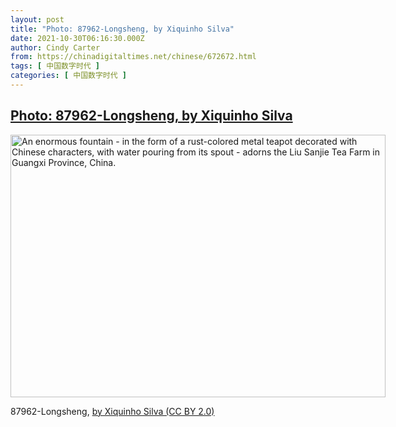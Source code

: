 ```yaml
---
layout: post
title: "Photo: 87962-Longsheng, by Xiquinho Silva"
date: 2021-10-30T06:16:30.000Z
author: Cindy Carter
from: https://chinadigitaltimes.net/chinese/672672.html
tags: [ 中国数字时代 ]
categories: [ 中国数字时代 ]
---
```

<!--1635574590000-->
[Photo: 87962-Longsheng, by Xiquinho Silva](https://chinadigitaltimes.net/chinese/672672.html)
------

<div>
<div id="attachment_672673" style="width: 610px" class="wp-caption alignnone"><img aria-describedby="caption-attachment-672673" class="size-full wp-image-672673" src="http://chinadigitaltimes.net/wp-content/uploads/2021/10/31553361358_a18cfc2369_c-1-e1635574408656.jpg" alt="An enormous fountain - in the form of a rust-colored metal teapot decorated with Chinese characters, with water pouring from its spout - adorns the Liu Sanjie Tea Farm in Guangxi Province, China." width="600" height="420" srcset="https://chinadigitaltimes.net/chinese/files/2021/10/31553361358_a18cfc2369_c-1-e1635574408656.jpg 600w, https://chinadigitaltimes.net/chinese/files/2021/10/31553361358_a18cfc2369_c-1-e1635574408656-300x210.jpg 300w" sizes="(max-width: 600px) 100vw, 600px" /><p id="caption-attachment-672673" class="wp-caption-text">87962-Longsheng, <a href="https://www.flickr.com/photos/xiquinho/31553361358/">by Xiquinho Silva (CC BY 2.0)</a></p></div>
</div>
